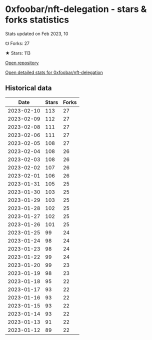 # 0xfoobar/nft-delegation - stars & forks statistics

Stats updated on Feb 2023, 10

☋ Forks: 27

★ Stars: 113

[Open repository](https://github.com/0xfoobar/nft-delegation)

[Open detailed stats for 0xfoobar/nft-delegation](https://reviewgithub.com/rep/0xfoobar/nft-delegation)

## Historical data
| Date | Stars | Forks |
|------|-------|-------|
| 2023-02-10 | 113 | 27 | 
| 2023-02-09 | 112 | 27 | 
| 2023-02-08 | 111 | 27 | 
| 2023-02-06 | 111 | 27 | 
| 2023-02-05 | 108 | 27 | 
| 2023-02-04 | 108 | 26 | 
| 2023-02-03 | 108 | 26 | 
| 2023-02-02 | 107 | 26 | 
| 2023-02-01 | 106 | 26 | 
| 2023-01-31 | 105 | 25 | 
| 2023-01-30 | 103 | 25 | 
| 2023-01-29 | 103 | 25 | 
| 2023-01-28 | 102 | 25 | 
| 2023-01-27 | 102 | 25 | 
| 2023-01-26 | 101 | 25 | 
| 2023-01-25 | 99 | 24 | 
| 2023-01-24 | 98 | 24 | 
| 2023-01-23 | 98 | 24 | 
| 2023-01-22 | 99 | 24 | 
| 2023-01-20 | 99 | 23 | 
| 2023-01-19 | 98 | 23 | 
| 2023-01-18 | 95 | 22 | 
| 2023-01-17 | 93 | 22 | 
| 2023-01-16 | 93 | 22 | 
| 2023-01-15 | 93 | 22 | 
| 2023-01-14 | 93 | 22 | 
| 2023-01-13 | 91 | 22 | 
| 2023-01-12 | 89 | 22 | 

